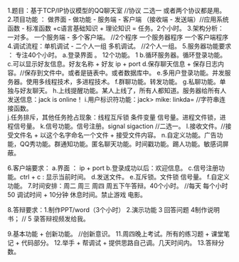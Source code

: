 1.题目：基于TCP/IP协议模型的QQ聊天室    //协议 二选一   或者两个协议都是用。
2.项目功能 ： 做界面 - 做功能 - 服务端 - 客户端   （接收端 - 发送端）//应用系统函数 - 标准函数 +c语言基础知识 + 理论知识 = 任务。2个小时。
3.架构分析： 一对多。  一个服务端 - 多个客户端。  //2个程序  一个服务器程序  一个客户端程序
4.调试流程：单机调试 - 二个人一组  多机调试。 //2个人一组。
5.服务器功能要求    ：   专注40个小时。 
    a.登录界面  。  12个功能。  1
    b.循环服务器。循环登录功能。 
    c.可以显示好友信息。好友名称 + 好友 ip + port
    d.保存聊天信息 + 保存日志内容。//保存到文件中。或者是链表中。或者数据库中。
    e.多用户登录功能。并发服务器。使用多线程技术，多进程技术。
    f.群聊功能。转发功能。
    g.私聊功能。单独与好友聊天。
    h.上线提醒功能。某人上线了，所有人都知道。服务器给所有人发送信息：jack is online！
    i.用户标识符功能：jack>   mike:     linkda=   //字符串连接函数。   
    j.任务排斥，其他任务抢占现象：线程互斥锁  条件变量 信号量。进程文件锁，进程信号量。
    k.信号功能。信号注册。signal  sigaction //二选一。
    l.接收文件。//接受文件名  + 以这个名字命名一个文件 + 接受文件内容。
    n.自定义功能。广告功能，QQ秀功能。群通知功能。匿名聊天功能。时间戳功能。踢人功能。敏感词屏蔽。

6.客户端要求：
    a.界面 ： ip + port
    b.登录成功以后：欢迎信息。
    c.信号注册功能。ctrl + c : 显示当前时间。
    d.发送文件。
    e.互斥锁。文件锁  信号量。
    f.自定义功能。
7.时间安排：周二 周三 周四  周五下午答辩。40个小时。 //每天 每个小时 50 调试时间 + 10分钟 休息时间。禁止游戏 电影。

8.答辩要求：1.制作PPT/word（3个小时）  2.演示功能  3 回答问题   4制作说明书；  // 5 录答辩视频发给我。

9.基本功能 + 创新功能。 //创新意识。
11.周四晚上考试。所有的练习题 + 课堂笔记 + 代码部分。
12.举手 + 帮调试 + 提供思路自己调。几天时间内。
13.答辩分数。